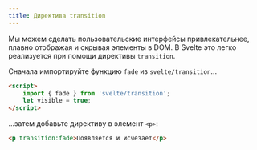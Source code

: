 ```yaml
---
title: Директива transition
---
```


Мы можем сделать пользовательские интерфейсы привлекательнее, плавно отображая и скрывая элементы в DOM. В Svelte это легко реализуется при помощи директивы `transition`.

Сначала импортируйте функцию `fade` из `svelte/transition`...

```html
<script>
	import { fade } from 'svelte/transition';
	let visible = true;
</script>
```

...затем добавьте директиву в элемент `<p>`:

```html
<p transition:fade>Появляется и исчезает</p>
```
